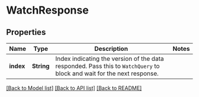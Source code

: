 # WatchResponse

## Properties

Name | Type | Description | Notes
------------ | ------------- | ------------- | -------------
**index** | **String** | Index indicating the version of the data responded. Pass this to `WatchQuery` to block and wait for the next response. | 

[[Back to Model list]](../README.md#documentation-for-models) [[Back to API list]](../README.md#documentation-for-api-endpoints) [[Back to README]](../README.md)



